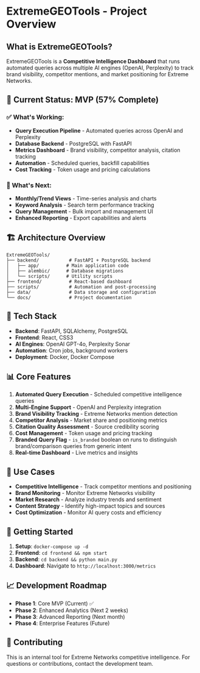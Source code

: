 # ExtremeGEOTools - Project Overview

## What is ExtremeGEOTools?

ExtremeGEOTools is a **Competitive Intelligence Dashboard** that runs automated queries across multiple AI engines (OpenAI, Perplexity) to track brand visibility, competitor mentions, and market positioning for Extreme Networks.

## 🎯 **Current Status: MVP (57% Complete)**

### **✅ What's Working:**
- **Query Execution Pipeline** - Automated queries across OpenAI and Perplexity
- **Database Backend** - PostgreSQL with FastAPI
- **Metrics Dashboard** - Brand visibility, competitor analysis, citation tracking
- **Automation** - Scheduled queries, backfill capabilities
- **Cost Tracking** - Token usage and pricing calculations

### **🚧 What's Next:**
- **Monthly/Trend Views** - Time-series analysis and charts
- **Keyword Analysis** - Search term performance tracking
- **Query Management** - Bulk import and management UI
- **Enhanced Reporting** - Export capabilities and alerts

## 🏗️ **Architecture Overview**

```
ExtremeGEOTools/
├── backend/           # FastAPI + PostgreSQL backend
│   ├── app/          # Main application code
│   ├── alembic/      # Database migrations
│   └── scripts/      # Utility scripts
├── frontend/          # React-based dashboard
├── scripts/           # Automation and post-processing
├── data/              # Data storage and configuration
└── docs/              # Project documentation
```

## 🔧 **Tech Stack**

- **Backend**: FastAPI, SQLAlchemy, PostgreSQL
- **Frontend**: React, CSS3
- **AI Engines**: OpenAI GPT-4o, Perplexity Sonar
- **Automation**: Cron jobs, background workers
- **Deployment**: Docker, Docker Compose

## 📊 **Core Features**

1. **Automated Query Execution** - Scheduled competitive intelligence queries
2. **Multi-Engine Support** - OpenAI and Perplexity integration
3. **Brand Visibility Tracking** - Extreme Networks mention detection
4. **Competitor Analysis** - Market share and positioning metrics
5. **Citation Quality Assessment** - Source credibility scoring
6. **Cost Management** - Token usage and pricing tracking
7. **Branded Query Flag** - `is_branded` boolean on runs to distinguish brand/comparison queries from generic intent
8. **Real-time Dashboard** - Live metrics and insights

## 🎯 **Use Cases**

- **Competitive Intelligence** - Track competitor mentions and positioning
- **Brand Monitoring** - Monitor Extreme Networks visibility
- **Market Research** - Analyze industry trends and sentiment
- **Content Strategy** - Identify high-impact topics and sources
- **Cost Optimization** - Monitor AI query costs and efficiency

## 🚀 **Getting Started**

1. **Setup**: `docker-compose up -d`
2. **Frontend**: `cd frontend && npm start`
3. **Backend**: `cd backend && python main.py`
4. **Dashboard**: Navigate to `http://localhost:3000/metrics`

## 📈 **Development Roadmap**

- **Phase 1**: Core MVP (Current) ✅
- **Phase 2**: Enhanced Analytics (Next 2 weeks)
- **Phase 3**: Advanced Reporting (Next month)
- **Phase 4**: Enterprise Features (Future)

## 🤝 **Contributing**

This is an internal tool for Extreme Networks competitive intelligence. For questions or contributions, contact the development team.
